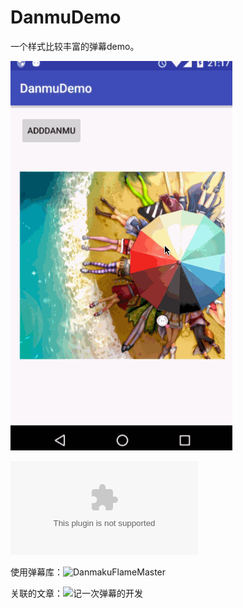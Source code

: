 # DanmuDemo
一个样式比较丰富的弹幕demo。

![DanmuDemoGif](/art/danmudemo.gif)

![download demo apk](/app-debug.apk)

使用弹幕库：![DanmakuFlameMaster](https://github.com/Bilibili/DanmakuFlameMaster)

关联的文章：![记一次弹幕的开发](http://wangpeiyuan.cn/2016/02/24/%E8%AE%B0%E4%B8%80%E6%AC%A1%E5%BC%B9%E5%B9%95%E7%9A%84%E5%BC%80%E5%8F%91/)
